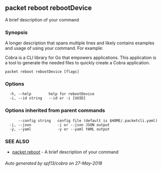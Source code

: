 ## packet reboot rebootDevice

A brief description of your command

### Synopsis

A longer description that spans multiple lines and likely contains examples
and usage of using your command. For example:

Cobra is a CLI library for Go that empowers applications.
This application is a tool to generate the needed files
to quickly create a Cobra application.

```
packet reboot rebootDevice [flags]
```

### Options

```
  -h, --help        help for rebootDevice
  -i, --id string   --id or -i [UUID]
```

### Options inherited from parent commands

```
      --config string   config file (default is $HOME/.packetcli.yaml)
  -j, --json            -j or --json JSON output
  -y, --yaml            -y or --yaml YAML output
```

### SEE ALSO

* [packet reboot](packet_reboot.md)	 - A brief description of your command

###### Auto generated by spf13/cobra on 27-May-2018
